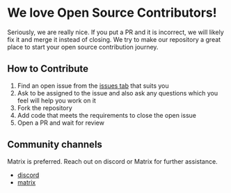 # We love Open Source Contributors!

Seriously, we are really nice. If you put a PR and it is incorrect, we will likely fix it and merge it instead of closing. We try to make our repository a great place to start your open source contribution journey.

## How to Contribute

1. Find an open issue from the [issues tab](https://github.com/devflowinc/trieve/issues) that suits you
2. Ask to be assigned to the issue and also ask any questions which you feel will help you work on it
3. Fork the repository
4. Add code that meets the requirements to close the open issue
5. Open a PR and wait for review

## Community channels

Matrix is preferred. Reach out on discord or Matrix for further assistance.

- [discord](https://discord.gg/CuJVfgZf54)
- [matrix](https://matrix.to/#/#trieve-general:matrix.zerodao.gg)
